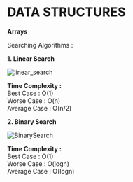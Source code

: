 # **DATA STRUCTURES**

**Arrays** <br />

Searching Algorithms : <br />

**1. Linear Search**

![linear_search](https://user-images.githubusercontent.com/85002425/147288581-35cae12a-c960-4209-99a3-09b23872600e.gif)

**Time Complexity :**  <br />
    Best Case :  O(1)    <br />
    Worse Case : O(n)    <br />
    Average Case : O(n/2)  <br />

**2. Binary Search** 

![BinarySearch](https://user-images.githubusercontent.com/85002425/147289342-6296df85-acee-40e5-8cfa-ae9cef37ffa6.gif)

**Time Complexity :**  <br />
    Best Case :  O(1)  <br />
    Worse Case : O(logn)   <br />
    Average Case : O(logn)    <br />

